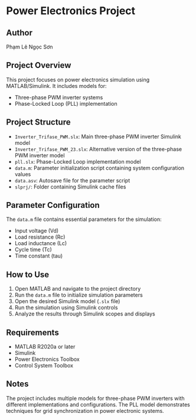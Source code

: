 # Power Electronics Project

## Author
Phạm Lê Ngọc Sơn

## Project Overview
This project focuses on power electronics simulation using MATLAB/Simulink. It includes models for:
- Three-phase PWM inverter systems
- Phase-Locked Loop (PLL) implementation

## Project Structure
- `Inverter_Trifase_PWM.slx`: Main three-phase PWM inverter Simulink model
- `Inverter_Trifase_PWM_23.slx`: Alternative version of the three-phase PWM inverter model
- `pll.slx`: Phase-Locked Loop implementation model
- `data.m`: Parameter initialization script containing system configuration values
- `data.asv`: Autosave file for the parameter script
- `slprj/`: Folder containing Simulink cache files

## Parameter Configuration
The `data.m` file contains essential parameters for the simulation:
- Input voltage (Vd)
- Load resistance (Rc)
- Load inductance (Lc)
- Cycle time (Tc)
- Time constant (tau)

## How to Use
1. Open MATLAB and navigate to the project directory
2. Run the `data.m` file to initialize simulation parameters
3. Open the desired Simulink model (`.slx` file)
4. Run the simulation using Simulink controls
5. Analyze the results through Simulink scopes and displays

## Requirements
- MATLAB R2020a or later
- Simulink
- Power Electronics Toolbox
- Control System Toolbox

## Notes
The project includes multiple models for three-phase PWM inverters with different implementations and configurations. The PLL model demonstrates techniques for grid synchronization in power electronic systems.